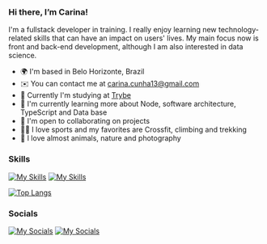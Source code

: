 ### Hi there, I’m Carina! 
I'm a fullstack developer in training. I really enjoy learning new technology-related skills that can have an impact on users' lives. My main focus now is front and back-end development, although I am also interested in data science.

* 🌍 I'm based in Belo Horizonte, Brazil
* ✉️ You can contact me at [carina.cunha13@gmail.com](mailto:carina.cunha13@gmail.com) 
* 🚀 Currently I'm studying at [Trybe](https://www.betrybe.com/)
* 🧠 I'm currently learning more about Node, software architecture, TypeScript and Data base
* 🤝 I'm open to collaborating on projects
* :weight_lifting_woman: I love sports and my favorites are Crossfit, climbing and trekking
* :dog: I love almost animals, nature and photography


### Skills
[![My Skills](https://skills.thijs.gg/icons?i=git,github,vscode,js,html,css,figma&theme=light)](https://skills.thijs.gg)
[![My Skills](https://skillicons.dev/icons?i=docker,mysql,ts,md,py,jest,mongodb)](https://skillicons.dev)

[![Top Langs](https://github-readme-stats.vercel.app/api/top-langs/?username=carinacunha&layout=compact&theme=material-palenight)](https://github.com/carinacunha/github-readme-stats)

### Socials
[![My Socials](https://skillicons.dev/icons?i=linkedin)](https://www.linkedin.com/in/carinacunhasilva/)
[![My Socials](https://skillicons.dev/icons?i=instagram)](https://instagram.com/silvaccarina)

